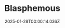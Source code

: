 ---
title: "Blasphemous"
id: 774361
date: 2025-01-28T00:00:14.036Z
link: games/steam/recent/blasphemous
image: http://media.steampowered.com/steamcommunity/public/images/apps/774361/4adaff16db14b2cf3bcfda2c523f0d4d68e15d6f.jpg
playtime_2weeks: 34
playtime_forever: 34
playtime_windows_forever: 0
playtime_mac_forever: 0
playtime_linux_forever: 34
playtime_deck_forever: 34
---